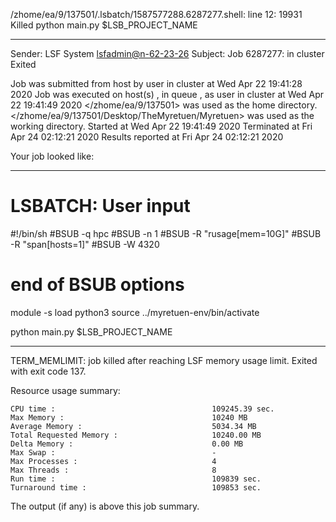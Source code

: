 /zhome/ea/9/137501/.lsbatch/1587577288.6287277.shell: line 12: 19931 Killed                  python main.py $LSB_PROJECT_NAME

------------------------------------------------------------
Sender: LSF System <lsfadmin@n-62-23-26>
Subject: Job 6287277: <NNAgent0NODROPOUT60004000-memoryNOFRUIT> in cluster <dcc> Exited

Job <NNAgent0NODROPOUT60004000-memoryNOFRUIT> was submitted from host <n-62-30-3> by user <s183914> in cluster <dcc> at Wed Apr 22 19:41:28 2020
Job was executed on host(s) <n-62-23-26>, in queue <hpc>, as user <s183914> in cluster <dcc> at Wed Apr 22 19:41:49 2020
</zhome/ea/9/137501> was used as the home directory.
</zhome/ea/9/137501/Desktop/TheMyretuen/Myretuen> was used as the working directory.
Started at Wed Apr 22 19:41:49 2020
Terminated at Fri Apr 24 02:12:21 2020
Results reported at Fri Apr 24 02:12:21 2020

Your job looked like:

------------------------------------------------------------
# LSBATCH: User input
#!/bin/sh
#BSUB -q hpc
#BSUB -n 1
#BSUB -R "rusage[mem=10G]"
#BSUB -R "span[hosts=1]"
#BSUB -W 4320
# end of BSUB options

module -s load python3
source ../myretuen-env/bin/activate

python main.py $LSB_PROJECT_NAME


------------------------------------------------------------

TERM_MEMLIMIT: job killed after reaching LSF memory usage limit.
Exited with exit code 137.

Resource usage summary:

    CPU time :                                   109245.39 sec.
    Max Memory :                                 10240 MB
    Average Memory :                             5034.34 MB
    Total Requested Memory :                     10240.00 MB
    Delta Memory :                               0.00 MB
    Max Swap :                                   -
    Max Processes :                              4
    Max Threads :                                8
    Run time :                                   109839 sec.
    Turnaround time :                            109853 sec.

The output (if any) is above this job summary.

